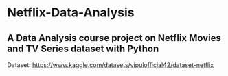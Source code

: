 # Netflix-Data-Analysis
## A Data Analysis course project on Netflix Movies and TV Series dataset with Python

Dataset: https://www.kaggle.com/datasets/vipulofficial42/dataset-netflix

